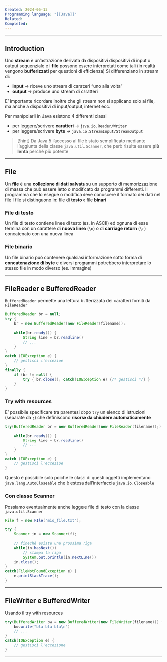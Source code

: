 ```yaml
---
Created: 2024-05-13
Programming language: "[[Java]]"
Related: 
Completed:
---
```

---
## Introduction
Uno **stream** è un’astrazione derivata da dispositivi dispositivi di input o output sequenziale e i **file** possono essere interpretati come tali (in realtà vengono **bufferizzati** per questioni di efficienza)
Si differenziano in stream di:
- **input** → riceve uno stream di caratteri “uno alla volta”
- **output** → produce uno stream di caratteri

E’ importante ricordare inoltre che gli stream non si applicano solo ai file, ma anche a dispositivi di input/output, internet  ecc.

Per manipolarli in Java esistono 4 differenti classi
- per leggere/scrivere **caratteri** → `java.io.Reader/Writer`
- per leggere/scrivere **byte** → `java.io.StreamInput/StreamOutput`

>[!hint]
>Da Java 5 l’accesso ai file è stato semplificato mediante l’aggiunta della classe `java.util.Scanner`, che però risulta essere **più lenta** perché più potente

---
## File
Un **file** è una **collezione di dati salvata** su un supporto di memorizzazione di massa che può essere letto o modificato da programmi differenti. Il programma che lo esegue o modifica deve conoscere il formato dei dati nel file
I file si  distinguono in: file di **testo** e file **binari**

### File di testo
Un file di testo contiene linee di testo (es. in ASCII) ed ognuna di esse termina con un carattere di **nuova linea** (`\n`) o di **carriage return** (`\r`) concatenato con una nuova linea

### File binario
Un file binario può contenere qualsiasi informazione sotto forma di **concatenazione di byte** e diversi programmi potrebbero interpretare lo stesso file in modo diverso (es. immagine)

---
## FileReader e BufferedReader
`BufferedReader` permette una lettura bufferizzata dei caratteri forniti da `FileReader`

```java
BufferedReader br = null;
try {
	br = new BufferedReader(new FileReader(filename));
	
	while(br.ready()) {
		String line = br.readline();
		// ...
	}
}
catch (IOException e) {
	// gestisci l'eccezioe
}
finally {
	if (br != null) {
		try { br.close(); catch(IOException e) {/* gestisci */} }
	}
}
```

### Try with resources
E’ possibile specificare tra parentesi dopo `try` un elenco di istruzioni (separate da `;`) che definiscono **risorse da chiudere automaticamente**

```java
try(BufferedReader br = new BufferedReader(new FileReader(filename));) {
	
	while(br.ready()) {
		String line = br.readline();
		// ...
	}
}
catch (IOException e) {
	// gestisci l'eccezioe
}
```

Questo è possibile solo poiché le classi di questi oggetti implementano `java.lang.AutoCloseable` che è estesa dall’interfaccia `java.io.Closeable`

### Con classe Scanner
Possiamo eventualmente anche leggere file di testo con la classe `java.util.Scanner`
```java
File f = new FIle("mio_file.txt");

try {
	Scanner in = new Scanner(f);
	
	// fineché esiste una prossima riga
	while(in.hasNext())
		// stampa la riga
		System.out.println(in.nextLine())
	in.close();
}
catch(FileNotFoundException e) {
	e.printStackTrace();
}
```

---
## FileWriter e BufferedWriter
Usando il try with resources
```java
try(BufferedWriter bw = new BufferedWriter(new FileWriter(filename))) {
	bw.write("bla bla bla\n")
	// ...
}
catch(IOException e) {
	// gestisci l'eccezione
}
```

---